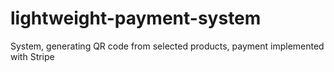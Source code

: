 # lightweight-payment-system
System, generating QR code from selected products, payment implemented with Stripe
